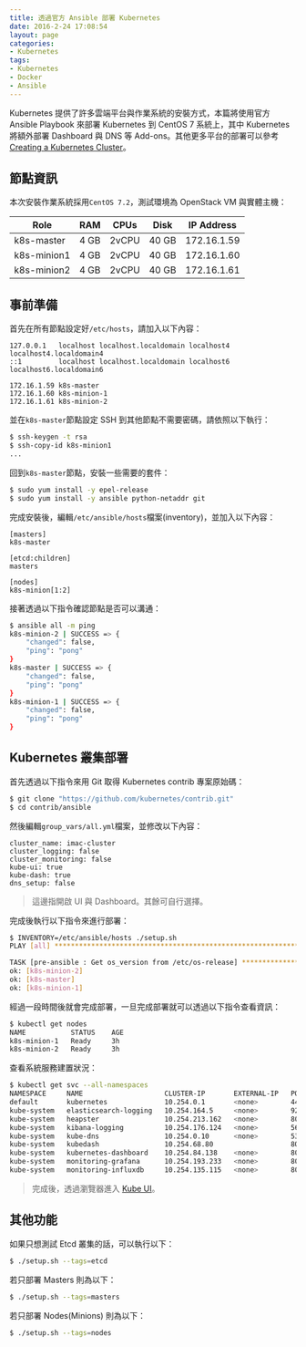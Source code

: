 ```yaml
---
title: 透過官方 Ansible 部署 Kubernetes
date: 2016-2-24 17:08:54
layout: page
categories:
- Kubernetes
tags:
- Kubernetes
- Docker
- Ansible
---
```

Kubernetes 提供了許多雲端平台與作業系統的安裝方式，本篇將使用官方 Ansible Playbook 來部署 Kubernetes 到 CentOS 7 系統上，其中 Kubernetes 將額外部署 Dashboard 與 DNS 等 Add-ons。其他更多平台的部署可以參考 [Creating a Kubernetes Cluster](https://kubernetes.io/docs/getting-started-guides/)。

<!--more-->

## 節點資訊
本次安裝作業系統採用`CentOS 7.2`，測試環境為 OpenStack VM 與實體主機：

|Role       |RAM   |CPUs |Disk |IP Address |
|-----------|------|-----|-----|-----------|
|k8s-master | 4 GB |2vCPU|40 GB|172.16.1.59|
|k8s-minion1| 4 GB |2vCPU|40 GB|172.16.1.60|
|k8s-minion2| 4 GB |2vCPU|40 GB|172.16.1.61|

## 事前準備
首先在所有節點設定好`/etc/hosts`，請加入以下內容：
```
127.0.0.1   localhost localhost.localdomain localhost4 localhost4.localdomain4
::1         localhost localhost.localdomain localhost6 localhost6.localdomain6

172.16.1.59 k8s-master
172.16.1.60 k8s-minion-1
172.16.1.61 k8s-minion-2
```

並在`k8s-master`節點設定 SSH 到其他節點不需要密碼，請依照以下執行：
```sh
$ ssh-keygen -t rsa
$ ssh-copy-id k8s-minion1
...
```

回到`k8s-master`節點，安裝一些需要的套件：
```sh
$ sudo yum install -y epel-release
$ sudo yum install -y ansible python-netaddr git
```

完成安裝後，編輯`/etc/ansible/hosts`檔案(inventory)，並加入以下內容：
```
[masters]
k8s-master

[etcd:children]
masters

[nodes]
k8s-minion[1:2]
```

接著透過以下指令確認節點是否可以溝通：
```sh
$ ansible all -m ping
k8s-minion-2 | SUCCESS => {
    "changed": false,
    "ping": "pong"
}
k8s-master | SUCCESS => {
    "changed": false,
    "ping": "pong"
}
k8s-minion-1 | SUCCESS => {
    "changed": false,
    "ping": "pong"
}
```

## Kubernetes 叢集部署
首先透過以下指令來用 Git 取得 Kubernetes contrib 專案原始碼：
```sh
$ git clone "https://github.com/kubernetes/contrib.git"
$ cd contrib/ansible
```

然後編輯`group_vars/all.yml`檔案，並修改以下內容：
```
cluster_name: imac-cluster
cluster_logging: false
cluster_monitoring: false
kube-ui: true
kube-dash: true
dns_setup: false
```
> 這邊指開啟 UI 與 Dashboard。其餘可自行選擇。

完成後執行以下指令來進行部署：
```sh
$ INVENTORY=/etc/ansible/hosts ./setup.sh
PLAY [all] *********************************************************************

TASK [pre-ansible : Get os_version from /etc/os-release] ***********************
ok: [k8s-minion-2]
ok: [k8s-master]
ok: [k8s-minion-1]
```

經過一段時間後就會完成部署，一旦完成部署就可以透過以下指令查看資訊：
```sh
$ kubectl get nodes
NAME           STATUS    AGE
k8s-minion-1   Ready     3h
k8s-minion-2   Ready     3h
```

查看系統服務建置狀況：
```sh
$ kubectl get svc --all-namespaces
NAMESPACE     NAME                    CLUSTER-IP       EXTERNAL-IP   PORT(S)             AGE
default       kubernetes              10.254.0.1       <none>        443/TCP             3h
kube-system   elasticsearch-logging   10.254.164.5     <none>        9200/TCP            3h
kube-system   heapster                10.254.213.162   <none>        80/TCP              3h
kube-system   kibana-logging          10.254.176.124   <none>        5601/TCP            3h
kube-system   kube-dns                10.254.0.10      <none>        53/UDP,53/TCP       3h
kube-system   kubedash                10.254.68.80                   80/TCP              3h
kube-system   kubernetes-dashboard    10.254.84.138    <none>        80/TCP              3h
kube-system   monitoring-grafana      10.254.193.233   <none>        80/TCP              3h
kube-system   monitoring-influxdb     10.254.135.115   <none>        8083/TCP,8086/TCP   3h
```
> 完成後，透過瀏覽器進入 [Kube UI](http://k8s-master:8080/ui)。


## 其他功能
如果只想測試 Etcd 叢集的話，可以執行以下：
```sh
$ ./setup.sh --tags=etcd
```

若只部署 Masters 則為以下：
```sh
$ ./setup.sh --tags=masters
```

若只部署 Nodes(Minions) 則為以下：
```sh
$ ./setup.sh --tags=nodes
```
